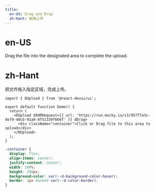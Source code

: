 ```yaml
---
title:
  en-US: Drag and Drop
  zh-Hant: 拖拽上传
---
```


# en-US

Drag the file into the designated area to complete the upload.

# zh-Hant

把文件拖入指定区域，完成上传。

```tsx
import { DUpload } from '@react-devui/ui';

export default function Demo() {
  return (
    <DUpload dXHRRequest={{ url: 'https://run.mocky.io/v3/957f7a3c-de79-48cb-91a0-8f51339f666f' }} dDrag>
      <div className="container">Click or Drag file to this area to upload</div>
    </DUpload>
  );
}
```

```scss
.container {
  display: flex;
  align-items: center;
  justify-content: center;
  width: 100%;
  height: 200px;
  background-color: var(--d-background-color-hover);
  border: 1px dashed var(--d-color-border);
}
```
